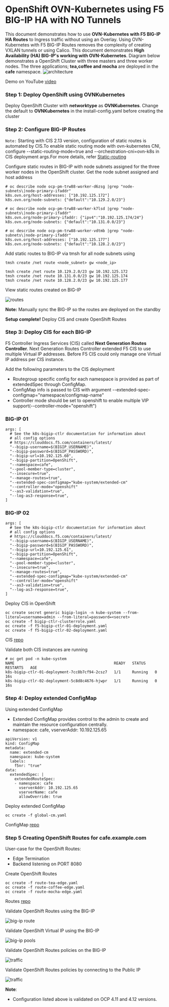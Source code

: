 # OpenShift OVN-Kubernetes using F5 BIG-IP HA with NO Tunnels

This document demonstrates how to use **OVN-Kubernetes with F5 BIG-IP HA Routes** to Ingress traffic without using an Overlay. Using OVN-Kubernetes with F5 BIG-IP Routes removes the complexity of creating VXLAN tunnels or using Calico. This document demonstrates **High Availability (HA) BIG-IP's working with OVN-Kubernetes**. Diagram below demonstrates a OpenShift Cluster with three masters and three worker nodes. The three applications; **tea,coffee and mocha** are deployed in the **cafe** namespace.
![architecture](https://github.com/f5devcentral/f5-cis-docs/blob/main/user_guides/ovn-kubernetes-ha/diagram/ovn-k8s-ha.png)

Demo on YouTube [video](https://youtu.be/Hzz_UFzU7UA)

### Step 1: Deploy OpenShift using OVNKubernetes

Deploy OpenShift Cluster with **networktype** as **OVNKubernetes**. Change the default to **OVNKubernetes** in the install-config.yaml before creating the cluster

### Step 2: Configure BIG-IP Routes
`Note:` Starting with CIS 2.13 version, configuration of static routes is automated by CIS.To enable static routing mode with ovn-kubernetes CNI, configure --static-routing-mode=true and --orchestration-cni=ovn-k8s in CIS deployment args.For more details, refer [Static-routing](https://github.com/F5Networks/k8s-bigip-ctlr/tree/master/docs/config_examples/StaticRoute)

Configure static routes in BIG-IP with node subnets assigned for the three worker nodes in the OpenShift cluster. Get the node subnet assigned and host address

```
# oc describe node ocp-pm-trw88-worker-d6zsg |grep "node-subnets\|node-primary-ifaddr"
k8s.ovn.org/host-addresses: ["10.192.125.172"]
k8s.ovn.org/node-subnets: {"default":"10.129.2.0/23"}

# oc describe node ocp-pm-trw88-worker-k7lsd |grep "node-subnets\|node-primary-ifaddr"
k8s.ovn.org/node-primary-ifaddr: {"ipv4":"10.192.125.174/24"}
k8s.ovn.org/node-subnets: {"default":"10.131.0.0/23"}

# oc describe node ocp-pm-trw88-worker-vdtmb |grep "node-subnets\|node-primary-ifaddr"
k8s.ovn.org/host-addresses: ["10.192.125.177"]
k8s.ovn.org/node-subnets: {"default":"10.128.2.0/23"}
```

Add static routes to BIG-IP via tmsh for all node subnets using 

```
tmsh create /net route <node_subnet> gw <node_ip>
```
```
tmsh create /net route 10.129.2.0/23 gw 10.192.125.172
tmsh create /net route 10.131.0.0/23 gw 10.192.125.174
tmsh create /net route 10.128.2.0/23 gw 10.192.125.177
```
View static routes created on BIG-IP

![routes](https://github.com/f5devcentral/f5-cis-docs/blob/main/user_guides/ovn-kubernetes-ha/diagram/2022-10-12_13-30-34.png)

**Note:** Manually sync the BIG-IP so the routes are deployed on the standby

**Setup complete!** Deploy CIS and create OpenShift Routes

### Step 3: Deploy CIS for each BIG-IP

F5 Controller Ingress Services (CIS) called **Next Generation Routes Controller**. Next Generation Routes Controller extended F5 CIS to use multiple Virtual IP addresses. Before F5 CIS could only manage one Virtual IP address per CIS instance.

Add the following parameters to the CIS deployment

* Routegroup specific config for each namespace is provided as part of extendedSpec through ConfigMap.
* ConfigMap info is passed to CIS with argument --extended-spec-configmap="namespace/configmap-name"
* Controller mode should be set to openshift to enable multiple VIP support(--controller-mode="openshift")

### BIG-IP 01

```
args: [
  # See the k8s-bigip-ctlr documentation for information about
  # all config options
  # https://clouddocs.f5.com/containers/latest/
  "--bigip-username=$(BIGIP_USERNAME)",
  "--bigip-password=$(BIGIP_PASSWORD)",
  "--bigip-url=10.192.125.60",
  "--bigip-partition=OpenShift",
  "--namespace=cafe",
  "--pool-member-type=cluster",
  "--insecure=true",
  "--manage-routes=true",
  "--extended-spec-configmap="kube-system/extended-cm"
  "--controller-mode="openshift"
  "--as3-validation=true",
  "--log-as3-response=true",
]
```

### BIG-IP 02

```
args: [
  # See the k8s-bigip-ctlr documentation for information about
  # all config options
  # https://clouddocs.f5.com/containers/latest/
  "--bigip-username=$(BIGIP_USERNAME)",
  "--bigip-password=$(BIGIP_PASSWORD)",
  "--bigip-url=10.192.125.61",
  "--bigip-partition=OpenShift",
  "--namespace=cafe",
  "--pool-member-type=cluster",
  "--insecure=true",
  "--manage-routes=true",
  "--extended-spec-configmap="kube-system/extended-cm"
  "--controller-mode="openshift"
  "--as3-validation=true",
  "--log-as3-response=true",
]
```

Deploy CIS in OpenShift

```
oc create secret generic bigip-login -n kube-system --from-literal=username=admin --from-literal=password=<secret>
oc create -f bigip-ctlr-clusterrole.yaml
oc create -f f5-bigip-ctlr-01-deployment.yaml
oc create -f f5-bigip-ctlr-02-deployment.yaml
```

CIS [repo](https://github.com/f5devcentral/f5-cis-docs/tree/main/user_guides/ovn-kubernetes-ha/next-gen-route/cis)

Validate both CIS instances are running 

```
# oc get pod -n kube-system
NAME                                            READY   STATUS    RESTARTS   AGE
k8s-bigip-ctlr-01-deployment-7cc8b7cf94-2csz7   1/1     Running   0          16s
k8s-bigip-ctlr-02-deployment-5c8d8c4676-hjwpr   1/1     Running   0          16s
```

### Step 4: Deploy extended ConfigMap

Using extended ConfigMap

* Extended ConfigMap provides control to the admin to create and maintain the resource configuration centrally.
* namespace: cafe, vserverAddr: 10.192.125.65

```
apiVersion: v1
kind: ConfigMap
metadata:
  name: extended-cm
  namespace: kube-system
  labels:
    f5nr: "true"
data:
  extendedSpec: |
    extendedRouteSpec:
    - namespace: cafe
      vserverAddr: 10.192.125.65
      vserverName: cafe
      allowOverride: true
```

Deploy extended ConfigMap

```
oc create -f global-cm.yaml
```
ConfigMap [repo](https://github.com/f5devcentral/f5-cis-docs/blob/main/user_guides/ovn-kubernetes-ha/next-gen-route/route/global-cm.yaml)

### Step 5 Creating OpenShift Routes for cafe.example.com

User-case for the OpenShift Routes:

- Edge Termination
- Backend listening on PORT 8080

Create OpenShift Routes

```
oc create -f route-tea-edge.yaml
oc create -f route-coffee-edge.yaml
oc create -f route-mocha-edge.yaml
```

Routes [repo](https://github.com/f5devcentral/f5-cis-docs/tree/main/user_guides/ovn-kubernetes-ha/next-gen-route/route/cafe/secure)

Validate OpenShift Routes using the BIG-IP

![big-ip route](https://github.com/f5devcentral/f5-cis-docs/blob/main/user_guides/ovn-kubernetes-ha/diagram/2022-06-07_15-35-21.png)

Validate OpenShift Virtual IP using the BIG-IP

![big-ip pools](https://github.com/f5devcentral/f5-cis-docs/blob/main/user_guides/ovn-kubernetes-ha/diagram/2022-06-07_15-37-33.png)

Validate OpenShift Routes policies on the BIG-IP

![traffic](https://github.com/f5devcentral/f5-cis-docs/blob/main/user_guides/ovn-kubernetes-ha/diagram/2022-06-07_15-38-08.png)

Validate OpenShift Routes policies by connecting to the Public IP

![traffic](https://github.com/f5devcentral/f5-cis-docs/blob/main/user_guides/ovn-kubernetes-ha/diagram/2022-10-12_13-46-30.png)

**Note**:
* Configuration listed above is validated on OCP 4.11 and 4.12 versions. 
